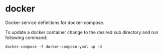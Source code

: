 # docker

Docker service definitions for docker-compose.

To update a docker container change to the desired sub directory and run following command:

`docker-compose -f docker-compose.yaml up -d`
